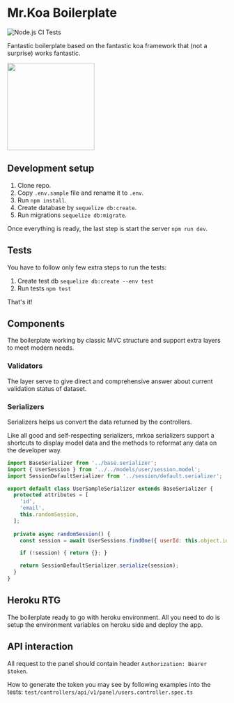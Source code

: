 # Mr.Koa Boilerplate
![Node.js CI Tests](https://github.com/IlyaDonskikh/mrkoa/workflows/Node.js%20CI/badge.svg?branch=dev)

Fantastic boilerplate based on the fantastic koa framework that (not a surprise) works fantastic.

<img width="200" src="https://user-images.githubusercontent.com/3100222/90955905-620f2180-e48a-11ea-8081-7b9061a26511.png"/>

## Development setup
1. Clone repo.
2. Copy `.env.sample` file and rename it to `.env`.
3. Run `npm install`.
4. Create database by `sequelize db:create`.
4. Run migrations `sequelize db:migrate`.

Once everything is ready, the last step is start the server `npm run dev`.

## Tests
You have to follow only few extra steps to run the tests:

1. Create test db `sequelize db:create --env test`
2. Run tests `npm test`

That's it!

## Components

The boilerplate working by classic MVC structure and support extra layers to meet modern needs.

### Validators

The layer serve to give direct and comprehensive answer about current validation status of dataset.

### Serializers

Serializers helps us convert the data returned by the controllers.

Like all good and self-respecting serializers, mrkoa serializers support a shortcuts to display model data and the methods to reformat any data on the developer way.


```javascript
import BaseSerializer from '../base.serializer';
import { UserSession } from '../../models/user/session.model';
import SessionDefaultSerializer from '../session/default.serializer';

export default class UserSampleSerializer extends BaseSerializer {
  protected attributes = [
    'id',
    'email',
    this.randomSession,
  ];
  
  private async randomSession() {
    const session = await UserSessions.findOne({ userId: this.object.id }) 

    if (!session) { return {}; }

    return SessionDefaultSerializer.serialize(session);
  }
}
```


## Heroku RTG

The boilerplate ready to go with heroku environment. All you need to do is setup the environment variables on heroku side and deploy the app.

## API interaction
All request to the panel should contain header `Authorization: Bearer $token`.

How to generate the token you may see by following examples into the tests: `test/controllers/api/v1/panel/users.controller.spec.ts`
